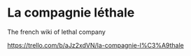 # La compagnie léthale
The french wiki of lethal company

https://trello.com/b/aJz2xdVN/la-compagnie-l%C3%A9thale
